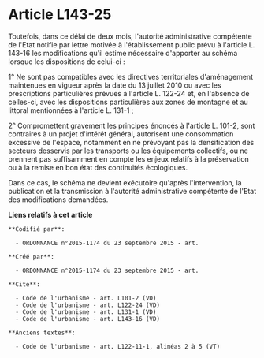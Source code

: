 # Article L143-25

Toutefois, dans ce délai de deux mois, l'autorité administrative compétente de l'Etat notifie par lettre motivée à
l'établissement public prévu à l'article L. 143-16 les modifications qu'il estime nécessaire d'apporter au schéma lorsque les
dispositions de celui-ci : 

1° Ne sont pas compatibles avec les directives territoriales d'aménagement maintenues en vigueur après la date du 13 juillet
2010 ou avec les prescriptions particulières prévues à l'article L. 122-24 et, en l'absence de celles-ci, avec les
dispositions particulières aux zones de montagne et au littoral mentionnées à l'article L. 131-1 ; 

2° Compromettent gravement les principes énoncés à l'article L. 101-2, sont contraires à un projet d'intérêt général,
autorisent une consommation excessive de l'espace, notamment en ne prévoyant pas la densification des secteurs desservis par
les transports ou les équipements collectifs, ou ne prennent pas suffisamment en compte les enjeux relatifs à la préservation
ou à la remise en bon état des continuités écologiques. 

Dans ce cas, le schéma ne devient exécutoire qu'après l'intervention, la publication et la transmission à l'autorité
administrative compétente de l'Etat des modifications demandées.

**Liens relatifs à cet article**

	**Codifié par**:

	  - ORDONNANCE n°2015-1174 du 23 septembre 2015 - art.

	**Créé par**:

	  - ORDONNANCE n°2015-1174 du 23 septembre 2015 - art.

	**Cite**:

	  - Code de l'urbanisme - art. L101-2 (VD)
	  - Code de l'urbanisme - art. L122-24 (VD)
	  - Code de l'urbanisme - art. L131-1 (VD)
	  - Code de l'urbanisme - art. L143-16 (VD)

	**Anciens textes**:

	  - Code de l'urbanisme - art. L122-11-1, alinéas 2 à 5 (VT)
